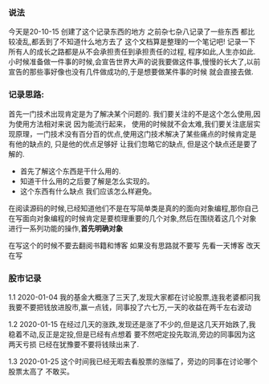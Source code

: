 
### 说法
  今天是20-10-15 创建了这个记录东西的地方 之前杂七杂八记录了一些东西 都比较凌乱,都丢到了不知道什么地方去了 这个文档算是整理的一个笔记吧! 记录一下
  所有人的成长之路都是从不会承担责任到承担责任的过程, 程序如此,人生亦如此.  
  小时候准备做一件事的时候,会宣告世界大声的说我要做这件事,慢慢的长大了,以前宣告的那些事好像也没有几件做成功的,于是想要做某件事的时候 就会直接去做.  
  
### 记录思路:
   首先一门技术出现肯定是为了解决某个问题的. 我们要关注的不是这个怎么使用,因为使用方法相对来说 因为能流行起来，
   使用的时候就不会太难,我们要关注底层实现原理，一门技术没有百分百的优点,使用这门技术解决了某些痛点的时候肯定是有他的缺点的,
   只是他的优点足够好 让我们忽略它的缺点, 但是这个缺点还是要了解的.
   * 首先了解这个东西是干什么用的.
   * 知道干什么用的之后要了解是怎么实现的。
   * 这个东西有什么缺点 我们应该怎么样避免。
  
  在阅读源码的时候,已经知道他们不是在写简单类是真的的面向对象编程,那你自己在写面向对象编程的时候肯定是要梳理重要的几个对象,然后在围绕着这几个对象进行一系列功能的操作,**首先明确对象**
  
  在写这个的时候不要去翻阅书籍和博客 如果没有思路就不要写 先看一天博客 改天在写 
  
### 股市记录
   1.1 2020-01-04 
   我的基金大概涨了三天了,发现大家都在讨论股票,连我老婆都问我 我要不要把钱放进股市,赢一点钱，同事投了六七万,一天的收益在两千左右波动
   
   1.2 2020-01-15
   在经过几天的涨跌,发现还是涨了不少的,但是这几天开始跌了,我稳着不动,反正是定投,但是已经有点想着 要不然吧定投先取消,旁边的同事因为这两天亏损 已经在犹豫要不要将钱赎出来了.
   
   1.3 2020-01-25 
   这个时间我已经无暇去看股票的涨幅了，旁边的同事在讨论哪个股票太高了 不敢买。